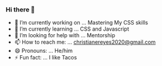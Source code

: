 ### Hi there 👋

- 🔭 I’m currently working on ... Mastering My CSS skills 
- 🌱 I’m currently learning ... CSS and Javascript
- 🤔 I’m looking for help with ... Mentorship
- 📫 How to reach me: ... christianereyes2020@gmail.com 
- 😄 Pronouns: ... He/him
- ⚡ Fun fact: ... I like Tacos

